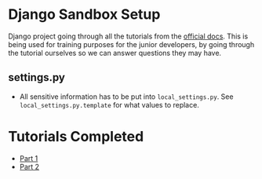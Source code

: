 # Django Sandbox Setup

Django project going through all the tutorials from the [official docs](https://docs.djangoproject.com/en/1.7/intro/). This is being used for training purposes for the junior developers, by going through the tutorial ourselves so we can answer questions they may have.

## settings.py
* All sensitive information has to be put into `local_settings.py`. See `local_settings.py.template` for what values to replace.

# Tutorials Completed

* [Part 1](https://docs.djangoproject.com/en/1.7/intro/tutorial01/)
* [Part 2](https://docs.djangoproject.com/en/1.7/intro/tutorial02/)